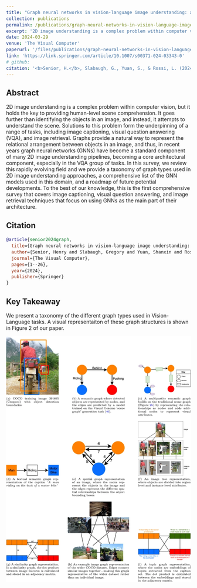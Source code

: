 ```yaml
---
title: "Graph neural networks in vision-language image understanding: a survey"
collection: publications
permalink: /publications/graph-neural-networks-in-vision-language-image-understanding-a-survey
excerpt: '2D image understanding is a complex problem within computer vision, but it holds the key to providing human-level scene comprehension. It goes further than identifying the objects in an image, and instead, it attempts to understand the scene. Solutions to this problem form the underpinning of a range of tasks...'
date: 2024-03-29
venue: 'The Visual Computer'
paperurl: '/files/publications/graph-neural-networks-in-vision-language-image-understanding-a-survey.pdf'
link: 'https://link.springer.com/article/10.1007/s00371-024-03343-0'
# github: 
citation: '<b>Senior, H.</b>, Slabaugh, G., Yuan, S., & Rossi, L. (2024). Graph neural networks in vision-language image understanding: A survey. <i>The Visual Computer</i>, 1-26.'
---
```


## Abstract

2D image understanding is a complex problem within computer vision, but it holds the key to providing human-level scene comprehension. It goes further than identifying the objects in an image, and instead, it attempts to understand the scene. Solutions to this problem form the underpinning of a range of tasks, including image captioning, visual question answering (VQA), and image retrieval. Graphs provide a natural way to represent the relational arrangement between objects in an image, and thus, in recent years graph neural networks (GNNs) have become a standard component of many 2D image understanding pipelines, becoming a core architectural component, especially in the VQA group of tasks. In this survey, we review this rapidly evolving field and we provide a taxonomy of graph types used in 2D image understanding approaches, a comprehensive list of the GNN models used in this domain, and a roadmap of future potential developments. To the best of our knowledge, this is the first comprehensive survey that covers image captioning, visual question answering, and image retrieval techniques that focus on using GNNs as the main part of their architecture. 

## Citation

```bibtex
@article{senior2024graph,
  title={Graph neural networks in vision-language image understanding: A survey},
  author={Senior, Henry and Slabaugh, Gregory and Yuan, Shanxin and Rossi, Luca},
  journal={The Visual Computer},
  pages={1--26},
  year={2024},
  publisher={Springer}
}
```

## Key Takeaway
We present a taxonomy of the different graph types used in Vision-Language tasks. A visual representaiton of these graph structures is shown in Figure 2 of our paper.

![Figure 2 of the paper Graph Neural Networks in Vision-Language Image Understanding: A Survey](/images/publications/graph-neural-networks-in-vision-language-image-understanding-a-survey-fig-2.webp)
